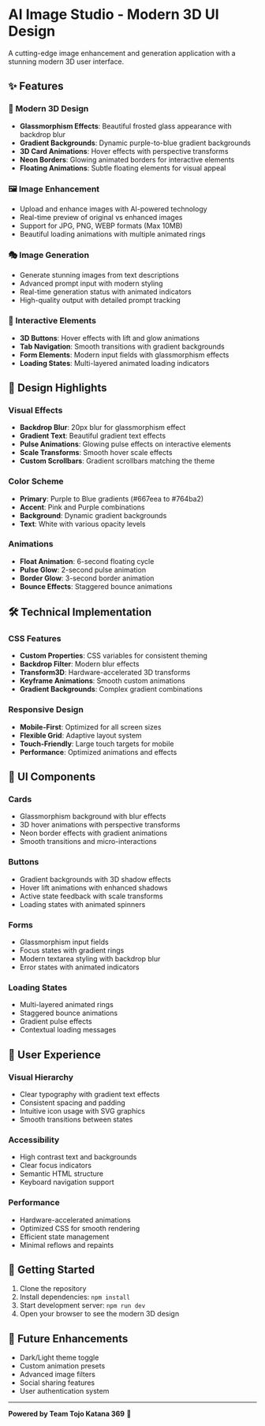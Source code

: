 # AI Image Studio - Modern 3D UI Design

A cutting-edge image enhancement and generation application with a stunning modern 3D user interface.

## ✨ Features

### 🎨 Modern 3D Design
- **Glassmorphism Effects**: Beautiful frosted glass appearance with backdrop blur
- **Gradient Backgrounds**: Dynamic purple-to-blue gradient backgrounds
- **3D Card Animations**: Hover effects with perspective transforms
- **Neon Borders**: Glowing animated borders for interactive elements
- **Floating Animations**: Subtle floating elements for visual appeal

### 🖼️ Image Enhancement
- Upload and enhance images with AI-powered technology
- Real-time preview of original vs enhanced images
- Support for JPG, PNG, WEBP formats (Max 10MB)
- Beautiful loading animations with multiple animated rings

### 🎭 Image Generation
- Generate stunning images from text descriptions
- Advanced prompt input with modern styling
- Real-time generation status with animated indicators
- High-quality output with detailed prompt tracking

### 🎯 Interactive Elements
- **3D Buttons**: Hover effects with lift and glow animations
- **Tab Navigation**: Smooth transitions with gradient backgrounds
- **Form Elements**: Modern input fields with glassmorphism effects
- **Loading States**: Multi-layered animated loading indicators

## 🚀 Design Highlights

### Visual Effects
- **Backdrop Blur**: 20px blur for glassmorphism effect
- **Gradient Text**: Beautiful gradient text effects
- **Pulse Animations**: Glowing pulse effects on interactive elements
- **Scale Transforms**: Smooth hover scale effects
- **Custom Scrollbars**: Gradient scrollbars matching the theme

### Color Scheme
- **Primary**: Purple to Blue gradients (#667eea to #764ba2)
- **Accent**: Pink and Purple combinations
- **Background**: Dynamic gradient backgrounds
- **Text**: White with various opacity levels

### Animations
- **Float Animation**: 6-second floating cycle
- **Pulse Glow**: 2-second pulse animation
- **Border Glow**: 3-second border animation
- **Bounce Effects**: Staggered bounce animations

## 🛠️ Technical Implementation

### CSS Features
- **Custom Properties**: CSS variables for consistent theming
- **Backdrop Filter**: Modern blur effects
- **Transform3D**: Hardware-accelerated 3D transforms
- **Keyframe Animations**: Smooth custom animations
- **Gradient Backgrounds**: Complex gradient combinations

### Responsive Design
- **Mobile-First**: Optimized for all screen sizes
- **Flexible Grid**: Adaptive layout system
- **Touch-Friendly**: Large touch targets for mobile
- **Performance**: Optimized animations and effects

## 🎨 UI Components

### Cards
- Glassmorphism background with blur effects
- 3D hover animations with perspective transforms
- Neon border effects with gradient animations
- Smooth transitions and micro-interactions

### Buttons
- Gradient backgrounds with 3D shadow effects
- Hover lift animations with enhanced shadows
- Active state feedback with scale transforms
- Loading states with animated spinners

### Forms
- Glassmorphism input fields
- Focus states with gradient rings
- Modern textarea styling with backdrop blur
- Error states with animated indicators

### Loading States
- Multi-layered animated rings
- Staggered bounce animations
- Gradient pulse effects
- Contextual loading messages

## 🌟 User Experience

### Visual Hierarchy
- Clear typography with gradient text effects
- Consistent spacing and padding
- Intuitive icon usage with SVG graphics
- Smooth transitions between states

### Accessibility
- High contrast text and backgrounds
- Clear focus indicators
- Semantic HTML structure
- Keyboard navigation support

### Performance
- Hardware-accelerated animations
- Optimized CSS for smooth rendering
- Efficient state management
- Minimal reflows and repaints

## 🚀 Getting Started

1. Clone the repository
2. Install dependencies: `npm install`
3. Start development server: `npm run dev`
4. Open your browser to see the modern 3D design

## 🎯 Future Enhancements

- Dark/Light theme toggle
- Custom animation presets
- Advanced image filters
- Social sharing features
- User authentication system

---

**Powered by Team Tojo Katana 369** 🚀
